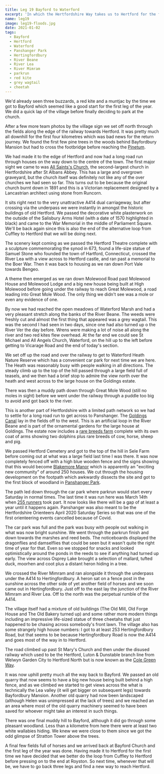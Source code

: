 ```yaml
---
title: Leg 19 Bayford to Waterford
excerpt: 'In which the Hertfordshire Way takes us to Hertford for the first time'
name: leg19
image: leg19-floods.jpg
date: 2021-01-02
tags:
  - Bayford
  - Hertford
  - Waterford
  - Panshanger Park
  - Hertingfordbury
  - River Beane
  - River Lea
  - River Mimram
  - parkrun
  - red kite
  - grey wagtail
  - cheetah
---
```


We'd already seen three buzzards, a red kite and a muntjac by the time we got to Bayford which seemed like a good start for the first leg of the year. We did a quick lap of the village before finally deciding to park at the church.

After a few more team photos by the village sign we set off north through the fields along the edge of the railway towards Hertford. It was pretty much all downhill for the first four kilometres which was bad news for the return journey. We found the first few pine trees in the woods behind Bayfordbury Mansion but had to cross the footbridge before reaching the [Pinetum](http://www.clintonbakerpinetum.org.uk/pinetum.html).

We had made it to the edge of Hertford and now had a long road run through houses on the way down to the centre of the town. The first major sight we came to was [All Saints's Church](https://www.allsaintshertford.org/church.php), the second-largest church in Hertfordshire after St Albans Abbey. This has a large and overgrown graveyard, but the church itself was definitely not like any of the over churches we had seen so far. This turns out to be because the original church burnt down in 1891 and this is a Victorian replacement designed by a Lancastrian architect using stone from Runcorn.

It sits right next to the very unattractive A414 dual carriageway, but after crossing via the underpass we were instantly in amongst the historic buildings of old Hertford. We passed the decorative white plasterwork on the outside of the Salisbury Arms Hotel (with a date of 1570 highlighted in black) and came to the War Memorial in the middle of Parliament Square. We'll be back again since this is also the end of the alternative loop from Cuffley to Hertford that we will be doing next.

The scenery kept coming as we passed the Hertford Theatre complete with a sculpture commemorating the synod in 673, found a life-size statue of Samuel Stone who founded the town of Hartford, Connecticut, crossed the River Lea with a view across to Hertford castle, and ran past a memorial to the Boer War. Then it was back to housing as we ran down Port Vale towards Bengeo.

A theme then emerged as we ran down Molewood Road past Molewood House and Molewood Lodge and a big new house being built at High Molewood before going under the railway to reach Great Molewood, a road leading into Great Mole Wood. The only thing we didn't see was a mole or even any evidence of one.

By now we had reached the open meadows of Waterford Marsh and had a very pleasant stretch along the banks of the River Beane. The weeds were freshly cut and almost the first thing that appeared was a grey wagtail. This was the second I had seen in two days, since one had also turned up o the River Ver the day before. Wrens were making a lot of noise all along the river and two red kites flew overhead. At the far end we could see St Michael and All Angels Church, Waterford, on the hill up to the left before getting to Vicarage Road and the end of today's section.

We set off up the road and over the railway to get to Waterford Heath Nature Reserve which has a convenient car park for next time we are here. The Heath was reasonably busy with people walking in all directions. The steady climb up to the top of the hill passed through a large field full of teasels, and we then had a brief stop to admire the view north over the heath and west across to the large house on the Goldings estate.

There was then a muddy path down through Great Mole Wood (still no moles in sight) before we went under the railway through a puddle too big to avoid and got back to the river.

This is another part of Hertfordshire with a limited path network so we had to settle for a long road run to get across to Panshanger. The [Goldings Canal](https://historicengland.org.uk/listing/the-list/list-entry/1001380) lay in the fields off to the west. This is an artificial loop in the River Beane and is part of the ornamental gardens for the large house at Goldings. The estate now includes a [rare breeds farm](https://www.goldingsfarm.co.uk/) complete with its own coat of arms showing two dolphins plus rare breeds of cow, horse, sheep and pig.

We passed Hertford Cemetery and got to the top of the hill in Sele Farm before coming out at what was a large field last time I was there. It was now completely fenced off with a high blue wooden fence and the signs showing that this would become [Blakemore Manor](https://www.croudacehomes.co.uk/forthcoming/hertfordshire/blakemore-manor) which is apparently an "exciting new community" of around 250 houses. We cut through the housing development on the footpath which awkwardly dissects the site and got to the first block of woodland in [Panshanger Park](https://www.happyherts.routegadget.co.uk/rg2/#320).

The path led down through the car park where parkrun would start every Saturday in normal times. The last time it was run here was March 14th when [255 runners](https://www.parkrun.org.uk/panshanger/results/weeklyresults/?runSeqNumber=292) took part. It now looks like there will be a gap of at least a year until it happens again. Panshanger was also meant to be the Hertfordshire Orienteers April 2020 Saturday Series so that was one of the first orienteering events cancelled because of Covid.

The car park was full and the park was busy with people out walking in what was now bright sunshine. We went through the parkrun finish and down towards the marshes and reed beds. The noticeboards displayed the dragonflies and damselflies that could be seen but it wasn't quite the right time of year for that. Even so we stopped for snacks and looked optimistically around the ponds in the reeds to see if anything had turned up early. The view across Osprey Lake brought a selection of mallard, tufted duck, moorhen and coot plus a distant heron hiding in a tree.

We crossed the River Mimram and ran alongside it through the underpass under the A414 to Hertingfordbury. A heron sat on a fence post in the sunshine across the other side of yet another field of horses and we soon came out in Hertingfordbury. Just off to the east lay the junction of the River Mimram and River Lea. Off to the north was the perpetual rumble of the A414.

The village itself had a mixture of old buildings (The Old Mill, Old Forge House and The Old Bakery turned up) and some rather more modern things including an impressive life-sized statue of three cheetahs that just happened to be chasing across somebody's front lawn. The village also has some strangely high house numbers: I got to at least 253 Hertingfordbury Road, but that seems to be because Hertingfordbury Road is now the A414 and goes most of the way in to Hertford.

The road climbed up past St Mary's Church and then under the disused railway which used to be the Hertford, Luton & Dunstable branch line from Welwyn Garden City to Hertford North but is now known as the [Cole Green Way](https://www.google.com/url?sa=t&rct=j&q=&esrc=s&source=web&cd=&cad=rja&uact=8&ved=2ahUKEwiCvcLs9IvuAhUQYxoKHfgmDxkQFjABegQIAhAC&url=http%3A%2F%2Fwww.waretourism.org.uk%2FColeGreenWay_1.pdf&usg=AOvVaw2yi5BX_aU-73Qs6yrX0Fiw).

It was now uphill pretty much all the way back to Bayford. We passed an old quarry that now seems to have a big new house being built behind a high fence, and as we climbed we started to get views across the what is technically the Lea valley (it will get bigger on subsequent legs) towards Bayfordbury Mansion. Another old quarry had now been landscaped (although Helen was unimpressed at the lack of trees) and we reached an an area where most of the old quarry machinery seemed to have been saved for whoever might take an interest in such things.

There was one final muddy hill to Bayford, although it did go through some pleasant woodland. Less than a kilometre from here there were at least two white wallabies hiding. We knew we were close to them since we got the odd glimpse of Stratton Tower above the trees.

A final few fields full of horses and we arrived back at Bayford Church and the first leg of the year was done. Having made it to Hertford for the first time we have decided that we better do the loop from Cuffley to Hertford before pressing on to the end at Royston. So next time, whenever that will be, we have to go back three legs and find a new way to reach Hertford.
